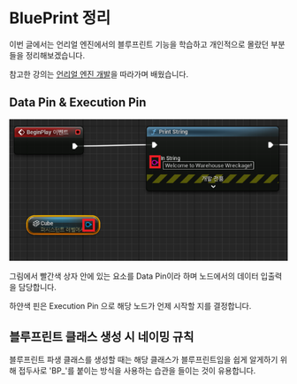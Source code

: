 # BluePrint 정리

이번 글에서는 언리얼 엔진에서의 블루프린트 기능을 학습하고 개인적으로 몰랐던 부분들을 정리해보겠습니다.

참고한 강의는 [언리얼 엔진 개발](https://www.udemy.com/course/unrealcourse-korean/)을 따라가며 배웠습니다.

## Data Pin & Execution Pin

![1](/Assets/Images/Unreal/이론/BluePrint정리/1.png)

그림에서 빨간색 상자 안에 있는 요소를 Data Pin이라 하며 노드에서의 데이터 입출력을 담당합니다.

하얀색 핀은 Execution Pin 으로 해당 노드가 언제 시작할 지를 결정합니다.

## 블루프린트 클래스 생성 시 네이밍 규칙

블루프린트 파생 클래스를 생성할 때는 해당 클래스가 블루프린트임을 쉽게 알게하기 위해 접두사로 'BP\_'를 붙이는 방식을 사용하는 습관을 들이는 것이 유용합니다.
